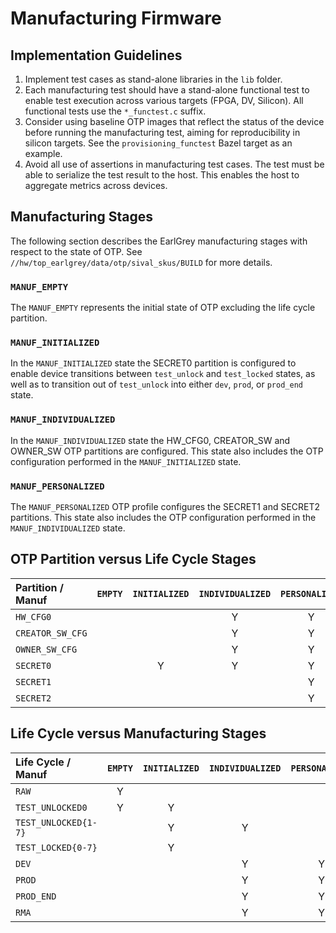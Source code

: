 # Manufacturing Firmware

## Implementation Guidelines

1. Implement test cases as stand-alone libraries in the `lib` folder.
2. Each manufacturing test should have a stand-alone functional test to enable
   test execution across various targets (FPGA, DV, Silicon). All functional
   tests use the `*_functest.c` suffix.
3. Consider using baseline OTP images that reflect the status of the device
   before running the manufacturing test, aiming for reproducibility in
   silicon targets. See the `provisioning_functest` Bazel target as an example.
4. Avoid all use of assertions in manufacturing test cases. The test must be
   able to serialize the test result to the host. This enables the host to
   aggregate metrics across devices.

## Manufacturing Stages

The following section describes the EarlGrey manufacturing stages with respect
to the state of OTP. See `//hw/top_earlgrey/data/otp/sival_skus/BUILD`
for more details.

### `MANUF_EMPTY`

The `MANUF_EMPTY` represents the initial state of OTP excluding the life cycle
partition.

### `MANUF_INITIALIZED`

In the `MANUF_INITIALIZED` state the SECRET0 partition is configured to enable
device transitions between `test_unlock` and `test_locked` states, as well as
to transition out of `test_unlock` into either `dev`, `prod`, or `prod_end`
state.

### `MANUF_INDIVIDUALIZED`

In the `MANUF_INDIVIDUALIZED` state the HW_CFG0, CREATOR_SW and OWNER_SW OTP
partitions are configured. This state also includes the OTP configuration
performed in the `MANUF_INITIALIZED` state.

### `MANUF_PERSONALIZED`

The `MANUF_PERSONALIZED` OTP profile configures the SECRET1 and SECRET2
partitions. This state also includes the OTP configuration performed in the
`MANUF_INDIVIDUALIZED` state.

## OTP Partition versus Life Cycle Stages

Partition / Manuf | `EMPTY` | `INITIALIZED` | `INDIVIDUALIZED` | `PERSONALIZED`
:-----------------|:-------:|:-------------:|:----------------:|:--------------:
`HW_CFG0`         |         |               | Y                | Y
`CREATOR_SW_CFG`  |         |               | Y                | Y
`OWNER_SW_CFG`    |         |               | Y                | Y
`SECRET0`         |         | Y             | Y                | Y
`SECRET1`         |         |               |                  | Y
`SECRET2`         |         |               |                  | Y

## Life Cycle versus Manufacturing Stages

Life Cycle / Manuf   | `EMPTY` | `INITIALIZED` | `INDIVIDUALIZED` | `PERSONALIZED`
:--------------------|:-------:|:-------------:|:----------------:|:--------------:
`RAW`                | Y       |               |                  |
`TEST_UNLOCKED0`     | Y       | Y             |                  |
`TEST_UNLOCKED{1-7}` |         | Y             | Y                |
`TEST_LOCKED{0-7}`   |         | Y             |                  |
`DEV`                |         |               | Y                | Y
`PROD`               |         |               | Y                | Y
`PROD_END`           |         |               | Y                | Y
`RMA`                |         |               | Y                | Y
